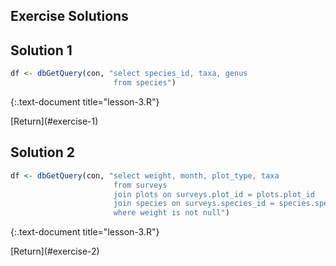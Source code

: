---
---

## Exercise Solutions

<!--split-->

## Solution 1


~~~r
df <- dbGetQuery(con, "select species_id, taxa, genus
                       from species")
~~~
{:.text-document title="lesson-3.R"}

<aside class="notes" markdown="block">
[Return](#exercise-1)
</aside>

<!--split-->

## Solution 2


~~~r
df <- dbGetQuery(con, "select weight, month, plot_type, taxa
                       from surveys
                       join plots on surveys.plot_id = plots.plot_id
                       join species on surveys.species_id = species.species_id
                       where weight is not null")
~~~
{:.text-document title="lesson-3.R"}

<aside class="notes" markdown="block">
[Return](#exercise-2)
</aside>












